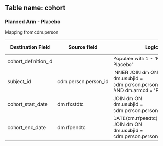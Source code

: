 ## Table name: cohort

### Planned Arm - Placebo

Mapping from cdm.person

| Destination Field | Source field | Logic | Comment field |
| --- | --- | --- | --- |
| cohort_definition_id |  | Populate with 1 - 'Planned Arm - Placebo' |  |
| subject_id | cdm.person.person_id | INNER JOIN dm ON <br> dm.usubjid = cdm.person.person_source_value <br> AND  dm.armcd = 'Pbo' |  |
| cohort_start_date | dm.rfxstdtc | JOIN dm ON <br> dm.usubjid = cdm.person.person_source_value |  |
| cohort_end_date | dm.rfpendtc | DATE(dm.rfpendtc) <br> JOIN dm ON <br> dm.usubjid = cdm.person.person_source_value |  |

